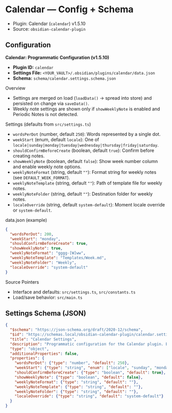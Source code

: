 # Calendar — Config + Schema

- Plugin: Calendar (`calendar`) v1.5.10
- Source: `obsidian-calendar-plugin`

## Configuration

**Calendar: Programmatic Configuration (v1.5.10)**

- **Plugin ID:** `calendar`
- **Settings File:** `<YOUR_VAULT>/.obsidian/plugins/calendar/data.json`
- **Schema:** `schema/calendar.settings.schema.json`

Overview
- Settings are merged on load (`loadData()` → spread into store) and persisted on change via `saveData()`.
- Weekly note settings are shown only if `showWeeklyNote` is enabled and Periodic Notes is not detected.

Settings (defaults from `src/settings.ts`)
- `wordsPerDot` (number, default `250`): Words represented by a single dot.
- `weekStart` (enum, default `locale`): One of `locale|sunday|monday|tuesday|wednesday|thursday|friday|saturday`.
- `shouldConfirmBeforeCreate` (boolean, default `true`): Confirm before creating notes.
- `showWeeklyNote` (boolean, default `false`): Show week number column and enable weekly note options.
- `weeklyNoteFormat` (string, default `""`): Format string for weekly notes (see `DEFAULT_WEEK_FORMAT`).
- `weeklyNoteTemplate` (string, default `""`): Path of template file for weekly notes.
- `weeklyNoteFolder` (string, default `""`): Destination folder for weekly notes.
- `localeOverride` (string, default `system-default`): Moment locale override or `system-default`.

data.json (example)
```json
{
  "wordsPerDot": 200,
  "weekStart": "monday",
  "shouldConfirmBeforeCreate": true,
  "showWeeklyNote": true,
  "weeklyNoteFormat": "gggg-[W]ww",
  "weeklyNoteTemplate": "Templates/Week.md",
  "weeklyNoteFolder": "Weekly",
  "localeOverride": "system-default"
}
```

Source Pointers
- Interface and defaults: `src/settings.ts`, `src/constants.ts`
- Load/save behavior: `src/main.ts`

## Settings Schema (JSON)

```json
{
  "$schema": "https://json-schema.org/draft/2020-12/schema",
  "$id": "https://schemas.local/obsidian-calendar-plugin/calendar.settings.schema.json",
  "title": "Calendar Settings",
  "description": "Programmatic configuration for the Calendar plugin. Based on src/settings.ts.",
  "type": "object",
  "additionalProperties": false,
  "properties": {
    "wordsPerDot": {"type": "number", "default": 250},
    "weekStart": {"type": "string", "enum": ["locale", "sunday", "monday", "tuesday", "wednesday", "thursday", "friday", "saturday"], "default": "locale"},
    "shouldConfirmBeforeCreate": {"type": "boolean", "default": true},
    "showWeeklyNote": {"type": "boolean", "default": false},
    "weeklyNoteFormat": {"type": "string", "default": ""},
    "weeklyNoteTemplate": {"type": "string", "default": ""},
    "weeklyNoteFolder": {"type": "string", "default": ""},
    "localeOverride": {"type": "string", "default": "system-default"}
  }
}
```

